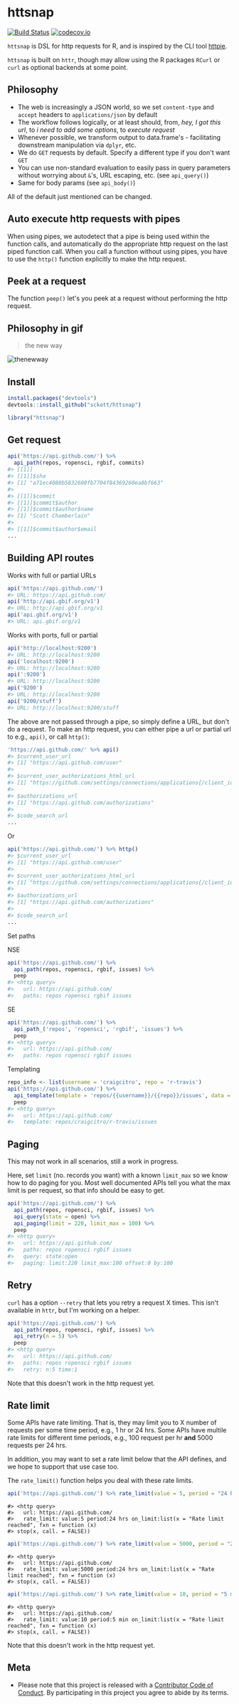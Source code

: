 httsnap
=======



[![Build Status](https://travis-ci.org/sckott/httsnap.svg)](https://travis-ci.org/sckott/httsnap)
[![codecov.io](https://codecov.io/github/sckott/httsnap/coverage.svg?branch=master)](https://codecov.io/github/sckott/httsnap?branch=master)

`httsnap` is DSL for http requests for R, and is inspired by the CLI tool  [httpie](https://github.com/jakubroztocil/httpie). 

`httsnap` is built on `httr`, though may allow using the R packages `RCurl` or `curl` as optional backends at some point.

## Philosophy

* The web is increasingly a JSON world, so we set `content-type` and `accept` headers to `applications/json` by default
* The workflow follows logically, or at least should, from, _hey, I got this url_, to _i need to add some options_, to _execute request_
* Whenever possible, we transform output to data.frame's - facilitating downstream manipulation via `dplyr`, etc.
* We do `GET` requests by default. Specify a different type if you don't want `GET`
* You can use non-standard evaluation to easily pass in query parameters without worrying about `&`'s, URL escaping, etc. (see `api_query()`)
* Same for body params (see `api_body()`)

All of the default just mentioned can be changed.

## Auto execute http requests with pipes

When using pipes, we autodetect that a pipe is being used within the function calls, and automatically do the appropriate http request on the last piped function call. When you call a function without using pipes, you have to use the `http()` function explicitly to make the http request.

## Peek at a request

The function `peep()` let's you peek at a request without performing the http request.

## Philosophy in gif

> the new way

![thenewway](http://media.giphy.com/media/QpebwL6Jr6snu/giphy.gif)

## Install


```r
install.packages("devtools")
devtools::install_github("sckott/httsnap")
```


```r
library("httsnap")
```

## Get request


```r
api('https://api.github.com/') %>%
  api_path(repos, ropensci, rgbif, commits)
#> [[1]]
#> [[1]]$sha
#> [1] "a71ec4080b5832600fb7704f84369260ea8bf663"
#> 
#> [[1]]$commit
#> [[1]]$commit$author
#> [[1]]$commit$author$name
#> [1] "Scott Chamberlain"
#> 
#> [[1]]$commit$author$email
...
```

## Building API routes

Works with full or partial URLs


```r
api('https://api.github.com/')
#> URL: https://api.github.com/
api('http://api.gbif.org/v1')
#> URL: http://api.gbif.org/v1
api('api.gbif.org/v1')
#> URL: api.gbif.org/v1
```

Works with ports, full or partial


```r
api('http://localhost:9200')
#> URL: http://localhost:9200
api('localhost:9200')
#> URL: http://localhost:9200
api(':9200')
#> URL: http://localhost:9200
api('9200')
#> URL: http://localhost:9200
api('9200/stuff')
#> URL: http://localhost:9200/stuff
```

The above are not passed through a pipe, so simply define a URL, but don't do a request. To make an http request, you can either pipe a url or partial url to e.g., `api()`, or call `http()`:


```r
'https://api.github.com/' %>% api()
#> $current_user_url
#> [1] "https://api.github.com/user"
#> 
#> $current_user_authorizations_html_url
#> [1] "https://github.com/settings/connections/applications{/client_id}"
#> 
#> $authorizations_url
#> [1] "https://api.github.com/authorizations"
#> 
#> $code_search_url
...
```

Or


```r
api('https://api.github.com/') %>% http()
#> $current_user_url
#> [1] "https://api.github.com/user"
#> 
#> $current_user_authorizations_html_url
#> [1] "https://github.com/settings/connections/applications{/client_id}"
#> 
#> $authorizations_url
#> [1] "https://api.github.com/authorizations"
#> 
#> $code_search_url
...
```

Set paths

NSE


```r
api('https://api.github.com/') %>%
  api_path(repos, ropensci, rgbif, issues) %>% 
  peep
#> <http query>
#>   url: https://api.github.com/
#>   paths: repos ropensci rgbif issues
```

SE


```r
api('https://api.github.com/') %>%
  api_path_('repos', 'ropensci', 'rgbif', 'issues') %>% 
  peep
#> <http query>
#>   url: https://api.github.com/
#>   paths: repos ropensci rgbif issues
```

Templating


```r
repo_info <- list(username = 'craigcitro', repo = 'r-travis')
api('https://api.github.com/') %>%
  api_template(template = 'repos/{{username}}/{{repo}}/issues', data = repo_info) %>% 
  peep
#> <http query>
#>   url: https://api.github.com/
#>   template: repos/craigcitro/r-travis/issues
```

## Paging

This may not work in all scenarios, still a work in progress.

Here, set `limit` (no. records you want) with a known `limit_max` so we know how to do paging for you. Most well documented APIs tell you what the max limit is per request, so that info should be easy to get.


```r
api('https://api.github.com/') %>%
  api_path(repos, ropensci, rgbif, issues) %>%
  api_query(state = open) %>%
  api_paging(limit = 220, limit_max = 100) %>% 
  peep
#> <http query>
#>   url: https://api.github.com/
#>   paths: repos ropensci rgbif issues
#>   query: state:open
#>   paging: limit:220 limit_max:100 offset:0 by:100
```

## Retry

`curl` has a option `--retry` that lets you retry a request X times. This isn't available in `httr`, but I'm working on a helper.


```r
api('https://api.github.com/') %>%
  api_path(repos, ropensci, rgbif, issues) %>%
  api_retry(n = 5) %>% 
  peep
#> <http query>
#>   url: https://api.github.com/
#>   paths: repos ropensci rgbif issues
#>   retry: n:5 time:1
```

Note that this doesn't work in the http request yet.

## Rate limit

Some APIs have rate limiting. That is, they may limit you to X number of requests per some time period, e.g., 1 hr or 24 hrs. Some APIs have multile rate limits for different time periods, e.g., 100 request per hr __and__ 5000 requests per 24 hrs.

In addition, you may want to set a rate limit below that the API defines, and we hope to support that use case too. 

The `rate_limit()` function helps you deal with these rate limits. 


```r
api('https://api.github.com/') %>% rate_limit(value = 5, period = "24 hrs") %>% peep
```

```
#> <http query>
#>   url: https://api.github.com/
#>   rate_limit: value:5 period:24 hrs on_limit:list(x = "Rate limit reached", fxn = function (x) 
#> stop(x, call. = FALSE))
```

```r
api('https://api.github.com/') %>% rate_limit(value = 5000, period = "24 hrs") %>% peep
```

```
#> <http query>
#>   url: https://api.github.com/
#>   rate_limit: value:5000 period:24 hrs on_limit:list(x = "Rate limit reached", fxn = function (x) 
#> stop(x, call. = FALSE))
```

```r
api('https://api.github.com/') %>% rate_limit(value = 10, period = "5 min") %>% peep
```

```
#> <http query>
#>   url: https://api.github.com/
#>   rate_limit: value:10 period:5 min on_limit:list(x = "Rate limit reached", fxn = function (x) 
#> stop(x, call. = FALSE))
```

Note that this doesn't work in the http request yet.

## Meta

* Please note that this project is released with a [Contributor Code of Conduct](CONDUCT.md). By participating in this project you agree to abide by its terms.
